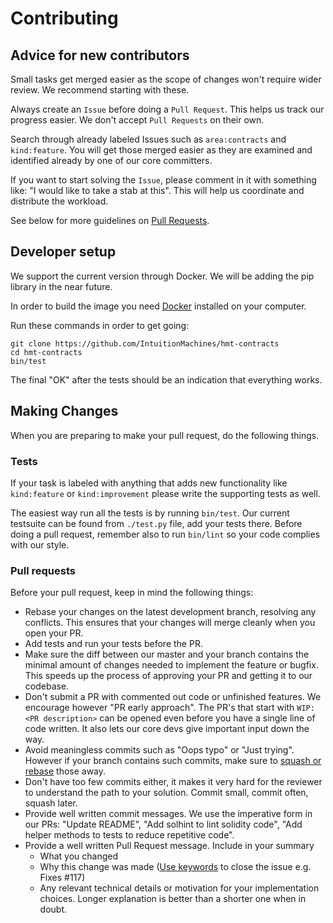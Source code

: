# Contributing
## Advice for new contributors
Small tasks get merged easier as the scope of changes won't require wider review. We recommend starting with these.

Always create an `Issue` before doing a `Pull Request`. This helps us track our progress easier. We don't accept `Pull Requests` on their own.

Search through already labeled Issues such as `area:contracts` and `kind:feature`. You will get those merged easier as they are examined and identified already by one of our core committers.

If you want to start solving the `Issue`, please comment in it with something like: "I would like to take a stab at this". This will help us coordinate and distribute the workload.

See below for more guidelines on [Pull Requests](#pull-requests).
## Developer setup
We support the current version through Docker. We will be adding the pip library in the near future.

In order to build the image you need [Docker](https://www.docker.com/) installed on your computer.

Run these commands in order to get going:
```
git clone https://github.com/IntuitionMachines/hmt-contracts
cd hmt-contracts
bin/test
```

The final "OK" after the tests should be an indication that everything works.
## Making Changes
When you are preparing to make your pull request, do the following things.
### Tests
If your task is labeled with anything that adds new functionality like `kind:feature` or `kind:improvement` please write the supporting tests as well.

The easiest way run all the tests is by running `bin/test`. Our current testsuite can be found from `./test.py` file, add your tests there. Before doing a pull request, remember also to run `bin/lint` so your code complies with our style.
### Pull requests
Before your pull request, keep in mind the following things:
* Rebase your changes on the latest development branch, resolving any conflicts. This ensures that your changes will merge cleanly when you open your PR.
* Add tests and run your tests before the PR.
* Make sure the diff between our master and your branch contains the minimal amount of changes needed to implement the feature or bugfix. This speeds up the process of approving your PR and getting it to our codebase.
* Don't submit a PR with commented out code or unfinished features. We encourage however "PR early approach". The PR's that start with `WIP: <PR description>` can be opened even before you have a single line of code written. It also lets our core devs give important input down the way.
* Avoid meaningless commits such as "Oops typo" or "Just trying". However if your branch contains such commits, make sure to [squash or rebase](https://robots.thoughtbot.com/git-interactive-rebase-squash-amend-rewriting-history) those away.
* Don't have too few commits either, it makes it very hard for the reviewer to understand the path to your solution. Commit small, commit often, squash later.
* Provide well written commit messages. We use the imperative form in our PRs: "Update README", "Add solhint to lint solidity code", "Add helper methods to tests to reduce repetitive code".
* Provide a well written Pull Request message. Include in your summary
    * What you changed
    * Why this change was made ([Use keywords](https://help.github.com/articles/closing-issues-using-keywords/) to close the issue e.g. Fixes #117)
    * Any relevant technical details or motivation for your implementation choices. Longer explanation is better than a shorter one when in doubt.

